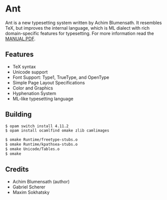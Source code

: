 # Ant

Ant is a new typesetting system written by Achim Blumensath. It resembles TeX,
but improves the internal language, which is ML dialect with rich domain-specific
features for typesetting. For more information read the [MANUAL.PDF](https://github.com/5HT/ant/blob/master/manual.pdf).

## Features

* TeX syntax
* Unicode support
* Font Support: Type1, TrueType, and OpenType
* Simple Page Layout Specifications
* Color and Graphics
* Hyphenation System
* ML-like typesetting language

## Building

```sh
$ opam switch install 4.11.2
$ opam install ocamlfind omake zlib camlimages
```

```sh
$ omake Runtime/freetype-stubs.o
$ omake Runtime/kpathsea-stubs.o
$ omake Unicode/Tables.o
$ omake
```

## Credits

* Achim Blumensath (author)
* Gabriel Scherer
* Maxim Sokhatsky
